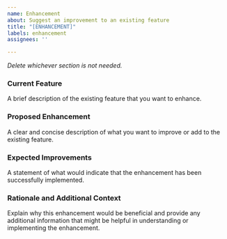 ```yaml
---
name: Enhancement
about: Suggest an improvement to an existing feature
title: "[ENHANCEMENT]"
labels: enhancement
assignees: ''

---
```


_Delete whichever section is not needed._

### Current Feature
A brief description of the existing feature that you want to enhance.

### Proposed Enhancement
A clear and concise description of what you want to improve or add to the existing feature.

### Expected Improvements
A statement of what would indicate that the enhancement has been successfully implemented.

### Rationale and Additional Context
Explain why this enhancement would be beneficial and provide any additional information that might be helpful in understanding or implementing the enhancement.